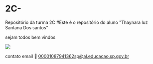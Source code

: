 # 2C-
Repositório da turma 2C
#Este é o repositório do aluno
"Thaynara luz Santana Dos santos"

sejam todos bem vindos

![](https://camo.githubusercontent.com/6a2a89d91882f8d53c51b81058fb7bfb0f875fcedb82ad4ee907a9ca8b59350f/68747470733a2f2f6d656469612e74656e6f722e636f6d2f5956473078444a67356551414141414d2f74656163682d7465616368696e672e676966)

contato email 📧 00001087941362sp@al.educacao.sp.gov.br
